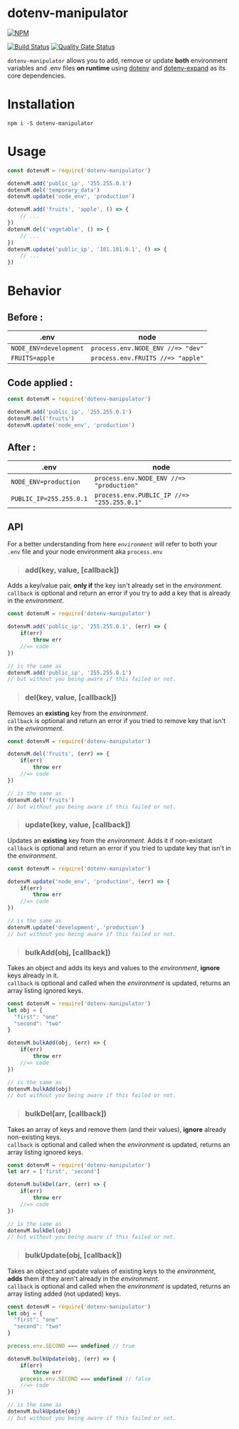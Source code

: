 # dotenv-manipulator
[![NPM](https://nodei.co/npm/dotenv-manipulator.png?stars=true)](https://nodei.co/npm/dotenv-manipulator/)

[![Build Status](https://travis-ci.com/JiPaix/dotenv-manipulator.svg?branch=master)](https://travis-ci.com/JiPaix/dotenv-manipulator) [![Quality Gate Status](https://sonarcloud.io/api/project_badges/measure?project=JiPaix_dotenv-manipulator&metric=alert_status)](https://sonarcloud.io/dashboard?id=JiPaix_dotenv-manipulator)

`dotenv-manipulator` allows you to add, remove or update  **both** environment variables and .env files **on runtime**
using [dotenv](https://www.npmjs.com/package/dotenv) and [dotenv-expand](https://www.npmjs.com/package/dotenv-expand) as its core dependencies.

# Installation
```
npm i -S dotenv-manipulator
```
# Usage
```javascript
const dotenvM = require('dotenv-manipulator')

dotenvM.add('public_ip', '255.255.0.1')
dotenvM.del('temporary_data')
dotenvM.update('node_env', 'production')

dotenvM.add('fruits', 'apple', () => {
    // ...
})
dotenvM.del('vegetable', () => {
    // ...
})
dotenvM.update('public_ip', '101.101.0.1', () => {
    // ...
})
```
# Behavior
## Before :
| .env                   | node                              |
| ---------------------- | --------------------------------- |
| `NODE_ENV=development` | `process.env.NODE_ENV //=> "dev"` |
| `FRUITS=apple`         | `process.env.FRUITS //=> "apple"` |
## Code applied :
```javascript
const dotenvM = require('dotenv-manipulator')

dotenvM.add('public_ip', '255.255.0.1')
dotenvM.del('fruits')
dotenvM.update('node_env', 'production')
```
## After :
| .env                    | node                                       |
| ----------------------- | ------------------------------------------ |
| `NODE_ENV=production`   | `process.env.NODE_ENV //=> "production"`   |
| `PUBLIC_IP=255.255.0.1` | `process.env.PUBLIC_IP //=> "255.255.0.1"` |

## API
For a better understanding from here *`environment`* will refer to both your `.env` file and your node environment aka `process.env`
>### <a name="add"></a>add(key, value, [callback])
Adds a key/value pair, **only if** the key isn't already set in the *environment*.<br>`callback` is optional and return an error if you try to add a key that is already in the *environment*.
```javascript
const dotenvM = require('dotenv-manipulator')

dotenvM.add('public_ip', '255.255.0.1', (err) => {
    if(err)
        throw err
    //=> code
})

// is the same as
dotenvM.add('public_ip', '255.255.0.1')
// but without you being aware if this failed or not.
```

>### del(key, value, [callback])
Removes an **existing** key from the *environment*.<br>`callback` is optional and return an error if you tried to remove key that isn't in the *environment*.
```javascript
const dotenvM = require('dotenv-manipulator')

dotenvM.del('fruits', (err) => {
    if(err)
        throw err
    //=> code
})

// is the same as
dotenvM.del('fruits')
// but without you being aware if this failed or not.
```

>### update(key, value, [callback])
Updates an **existing** key from the *environment*. Adds it if non-existant<br>`callback` is optional and return an error if you tried to update key that isn't in the *environment*.
```javascript
const dotenvM = require('dotenv-manipulator')

dotenvM.update('node_env', 'production', (err) => {
    if(err)
        throw err
    //=> code
})

// is the same as
dotenvM.update('development', 'production')
// but without you being aware if this failed or not.
```

>### bulkAdd(obj, [callback])
Takes an object and adds its keys and values to the *environment*, **ignore** keys already in it.<br>`callback` is optional and called when the *environment* is updated, returns an array listing ignored keys.
```javascript
const dotenvM = require('dotenv-manipulator')
let obj = {
  "first": "one"
  "second": "two" 
}

dotenvM.bulkAdd(obj, (err) => {
    if(err)
        throw err
    //=> code
})

// is the same as
dotenvM.bulkAdd(obj)
// but without you being aware if this failed or not.
```

>### bulkDel(arr, [callback])
Takes an array of keys and remove them (and their values), **ignore** already non-existing keys.<br>`callback` is optional and called when the *environment* is updated, returns an array listing ignored keys.
```javascript
const dotenvM = require('dotenv-manipulator')
let arr = ['first', 'second']

dotenvM.bulkDel(arr, (err) => {
    if(err)
        throw err
    //=> code
})

// is the same as
dotenvM.bulkDel(obj)
// but without you being aware if this failed or not.
```

>### bulkUpdate(obj, [callback])
Takes an object and update values of existing keys to the *environment*, **adds** them if they aren't already in the *environment*.<br>`callback` is optional and called when the *environment* is updated, returns an array listing added (not updated) keys.
```javascript
const dotenvM = require('dotenv-manipulator')
let obj = {
  "first": "one"
  "second": "two" 
}

process.env.SECOND === undefined // true

dotenvM.bulkUpdate(obj, (err) => {
    if(err)
        throw err
    process.env.SECOND === undefined // false
    //=> code
})

// is the same as
dotenvM.bulkUpdate(obj)
// but without you being aware if this failed or not.
```

